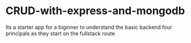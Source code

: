 # CRUD-with-express-and-mongodb
Its a starter app for a biginner to understand the basic backend four principals as they start on the fullstack route
